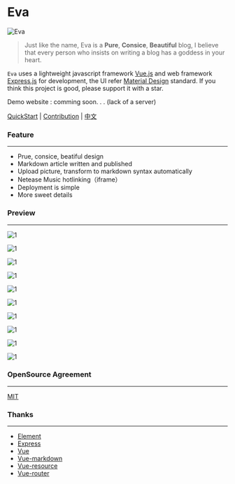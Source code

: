 # Eva
![Eva](/screenshots/eva.jpg)

> Just like the name, Eva is a **Pure**, **Consice**, **Beautiful** blog, I believe that every person who insists on writing a blog has a goddess in your heart.

`Eva` uses a lightweight javascript framework [Vue.js](https://vuejs.org/) and web framework [Express.js](https://expressjs.com/) for development, the UI refer [Material Design](https://github.com/1sters/material_design_zh) standard. If you think this project is good, please support it with a star.

Demo website : comming soon. . . (lack of a server)

[QuickStart](quickstart.md) | [Contribution](contribution.md) | [中文](README_ZH.md) 

### Feature

---

* Prue, consice, beatiful design
* Markdown article written and published
* Upload picture, transform to markdown syntax automatically
* Netease Music hotlinking（iframe）
* Deployment is simple
* More sweet details

### Preview

---

![1](/screenshots/1.png)

![1](/screenshots/2.png)

![1](/screenshots/3.png)

![1](/screenshots/12.png)

![1](/screenshots/4.png)

![1](/screenshots/5.png)

![1](/screenshots/6.png)

![1](/screenshots/7.png)

![1](/screenshots/8.png)

![1](/screenshots/9.png)



### OpenSource Agreement

---

[MIT](LICENSE)

### Thanks

---

- [Element](https://github.com/ElemeFE/element)
- [Express](https://github.com/expressjs/express)
- [Vue](https://github.com/vuejs/vue)
- [Vue-markdown](https://github.com/miaolz123/vue-markdown)
- [Vue-resource](https://github.com/pagekit/vue-resource)
- [Vue-router](https://github.com/vuejs/vue-router)